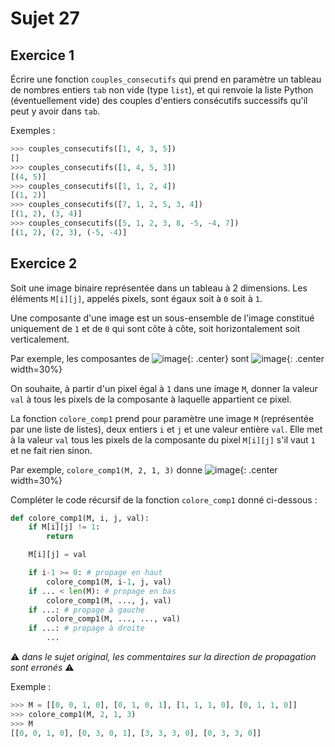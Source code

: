 # Sujet 27

## Exercice 1

Écrire une fonction `couples_consecutifs` qui prend en paramètre un tableau de
nombres entiers `tab` non vide (type `list`), et qui renvoie la liste Python (éventuellement vide) des couples d'entiers consécutifs successifs qu'il peut y avoir dans `tab`.

Exemples :
```python
>>> couples_consecutifs([1, 4, 3, 5])
[]
>>> couples_consecutifs([1, 4, 5, 3])
[(4, 5)]
>>> couples_consecutifs([1, 1, 2, 4])
[(1, 2)]
>>> couples_consecutifs([7, 1, 2, 5, 3, 4])
[(1, 2), (3, 4)]
>>> couples_consecutifs([5, 1, 2, 3, 8, -5, -4, 7])
[(1, 2), (2, 3), (-5, -4)]
```

## Exercice 2

Soit une image binaire représentée dans un tableau à 2 dimensions. Les éléments
`M[i][j]`, appelés pixels, sont égaux soit à `0` soit à `1`.

Une composante d'une image est un sous-ensemble de l'image constitué uniquement de
`1` et de `0` qui sont côte à côte, soit horizontalement soit verticalement.

Par exemple, les composantes de
![image](data2023/36_carre1.png){: .center}
sont
![image](data2023/36_carre2.png){: .center width=30%}

On souhaite, à partir d'un pixel égal à `1` dans une image `M`, donner la valeur `val` à tous
les pixels de la composante à laquelle appartient ce pixel.

La fonction `colore_comp1` prend pour paramètre une image `M` (représentée par une liste de
listes), deux entiers `i` et `j` et une valeur entière `val`. Elle met à la valeur `val` tous les pixels de la composante du pixel
`M[i][j]` s'il vaut `1` et ne fait rien sinon.

Par exemple, `colore_comp1(M, 2, 1, 3)` donne
![image](data2023/36_carre3.png){: .center width=30%}

Compléter le code récursif de la fonction `colore_comp1` donné ci-dessous :

```python 
def colore_comp1(M, i, j, val):
    if M[i][j] != 1:
        return

    M[i][j] = val

    if i-1 >= 0: # propage en haut
        colore_comp1(M, i-1, j, val)
    if ... < len(M): # propage en bas
        colore_comp1(M, ..., j, val) 
    if ...: # propage à gauche 
        colore_comp1(M, ..., ..., val) 
    if ...: # propage à droite 
        ...

```

:warning: *dans le sujet original, les commentaires sur la direction de propagation sont erronés* :warning:

Exemple :
```python
>>> M = [[0, 0, 1, 0], [0, 1, 0, 1], [1, 1, 1, 0], [0, 1, 1, 0]]
>>> colore_comp1(M, 2, 1, 3)
>>> M
[[0, 0, 1, 0], [0, 3, 0, 1], [3, 3, 3, 0], [0, 3, 3, 0]]
```